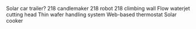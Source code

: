 Solar car trailer?
218 candlemaker
218 robot
218 climbing wall
Flow waterjet cutting head
Thin wafer handling system
Web-based thermostat
Solar cooker
